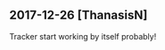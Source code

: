 
## 2017-12-26 [ThanasisN]

[//]: # (Keywords: #data_loss, #suspicious_data, #chp1)

Tracker start working by itself probably!

